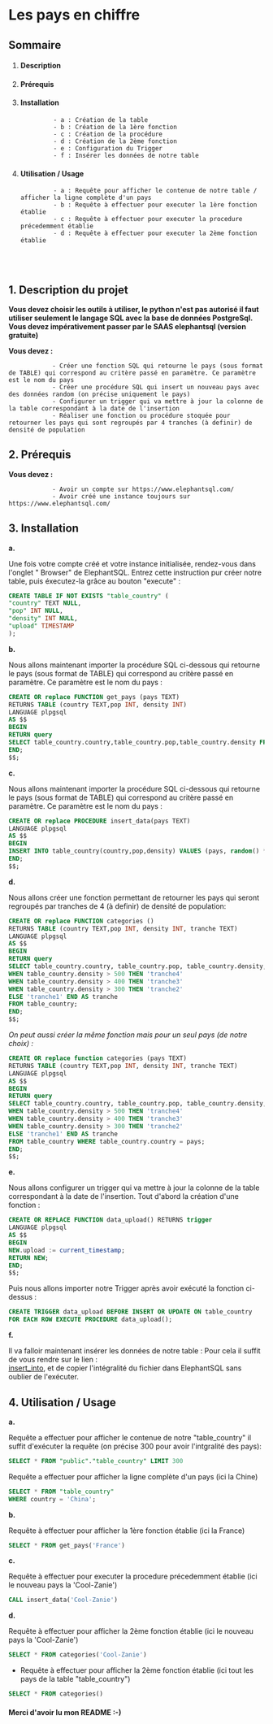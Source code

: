 


 
# Les pays en chiffre<br/>


## Sommaire

1. #### Description
2. #### Prérequis
3. #### Installation

                - a : Création de la table
                - b : Création de la 1ère fonction
                - c : Création de la procédure 
                - d : Création de la 2ème fonction
                - e : Configuration du Trigger
                - f : Insérer les données de notre table


4. #### Utilisation / Usage

                - a : Requête pour afficher le contenue de notre table / afficher la ligne complète d'un pays
                - b : Requête à effectuer pour executer la 1ère fonction établie 
                - c : Requête à effectuer pour executer la procedure précedemment établie
                - d : Requête à effectuer pour executer la 2ème fonction établie
<br/><br/>

**1. Description du projet**
-----------------------------------------------------------------------------------------------------------------------------

**Vous devez choisir les outils à utiliser, le python n'est pas autorisé il faut utiliser seulement le langage SQL avec la base de données PostgreSql. Vous devez impérativement passer par le SAAS elephantsql (version gratuite)**

**Vous devez :**

                - Créer une fonction SQL qui retourne le pays (sous format de TABLE) qui correspond au critère passé en paramètre. Ce paramètre est le nom du pays
                - Créer une procédure SQL qui insert un nouveau pays avec des données random (on précise uniquement le pays)
                - Configurer un trigger qui va mettre à jour la colonne de la table correspondant à la date de l'insertion
                - Réaliser une fonction ou procédure stoquée pour retourner les pays qui sont regroupés par 4 tranches (à definir) de densité de population



**2. Prérequis**
-----------------------------------------------------------------------------------------------------------------------------

**Vous devez :**

                - Avoir un compte sur https://www.elephantsql.com/ 
                - Avoir créé une instance toujours sur https://www.elephantsql.com/
                


**3. Installation**
-----------------------------------------------------------------------------------------------------------------------------

__a.__  
    
Une fois votre compte créé et votre instance initialisée, rendez-vous dans l'onglet " Browser" de ElephantSQL.
Entrez cette instruction pur créer notre table, puis éxecutez-la grâce au bouton "execute" : 

```SQL
CREATE TABLE IF NOT EXISTS "table_country" (
"country" TEXT NULL,
"pop" INT NULL,
"density" INT NULL,
"upload" TIMESTAMP
);
```

__b.__ 

Nous allons maintenant importer la procédure SQL ci-dessous qui retourne le pays (sous format de TABLE) 
qui correspond au critère passé en paramètre. Ce paramètre est le nom du pays : 

```SQL
CREATE OR replace FUNCTION get_pays (pays TEXT) 
RETURNS TABLE (country TEXT,pop INT, density INT)
LANGUAGE plpgsql
AS $$
BEGIN
RETURN query 
SELECT table_country.country,table_country.pop,table_country.density FROM table_country WHERE table_country.country = pays;
END;
$$;
```  

__c.__

Nous allons maintenant importer la procédure SQL ci-dessous qui retourne le pays (sous format de TABLE) 
qui correspond au critère passé en paramètre. Ce paramètre est le nom du pays :

```SQL
CREATE OR replace PROCEDURE insert_data(pays TEXT)
LANGUAGE plpgsql
AS $$
BEGIN
INSERT INTO table_country(country,pop,density) VALUES (pays, random() * 10000, random() * 10000);
END;
$$;
```


__d.__

Nous allons créer une fonction permettant de retourner les pays qui seront regroupés par tranches de 4 (à definir)
de densité de population:

```SQL
CREATE OR replace FUNCTION categories () 
RETURNS TABLE (country TEXT,pop INT, density INT, tranche TEXT)
LANGUAGE plpgsql
AS $$
BEGIN
RETURN query 
SELECT table_country.country, table_country.pop, table_country.density, CASE
WHEN table_country.density > 500 THEN 'tranche4'
WHEN table_country.density > 400 THEN 'tranche3'
WHEN table_country.density > 300 THEN 'tranche2'
ELSE 'tranche1' END AS tranche
FROM table_country;
END;
$$;
```
*On peut aussi créer la même fonction mais pour un seul pays (de notre choix) :*

```SQL
CREATE OR replace function categories (pays TEXT) 
RETURNS TABLE (country TEXT,pop INT, density INT, tranche TEXT)
LANGUAGE plpgsql
AS $$
BEGIN
RETURN query 
SELECT table_country.country, table_country.pop, table_country.density, CASE
WHEN table_country.density > 500 THEN 'tranche4'
WHEN table_country.density > 400 THEN 'tranche3'
WHEN table_country.density > 300 THEN 'tranche2'
ELSE 'tranche1' END AS tranche
FROM table_country WHERE table_country.country = pays;
END;
$$;
```
__e.__

Nous allons configurer un trigger qui va mettre à jour la colonne de la table correspondant à la 
date de l'insertion.
Tout d'abord la création d'une fonction :

```SQL
CREATE OR REPLACE FUNCTION data_upload() RETURNS trigger
LANGUAGE plpgsql
AS $$
BEGIN
NEW.upload := current_timestamp;
RETURN NEW;
END;
$$;
```
Puis nous allons importer notre Trigger après avoir exécuté la fonction ci-dessus :

```SQL
CREATE TRIGGER data_upload BEFORE INSERT OR UPDATE ON table_country      
FOR EACH ROW EXECUTE PROCEDURE data_upload();
```

__f.__

Il va falloir maintenant insérer les données de notre table :
Pour cela il suffit de vous rendre sur le lien : <br/>
[insert_into](https://github.com/TOMCASS/P3_pays/blob/master/creation_table/insert_into.sql), et de copier l'intégralité du fichier dans ElephantSQL sans oublier de l'exécuter.



**4. Utilisation / Usage** 
-----------------------------------------------------------------------------------------------------------------------------

__a.__

Requête a effectuer pour afficher le contenue de notre "table_country" il suffit d'exécuter la requête (on précise 300 pour avoir l'intgralité des pays):

```SQL
SELECT * FROM "public"."table_country" LIMIT 300
```

Requête a effectuer pour afficher la ligne complète d'un pays (ici la Chine)

```SQL
SELECT * FROM "table_country"
WHERE country = 'China';
```

__b.__

Requête à effectuer pour afficher la 1ère fonction établie (ici la France)

```SQL
SELECT * FROM get_pays('France')
```

__c.__

Requête à effectuer pour executer la procedure précedemment établie (ici le nouveau pays la 'Cool-Zanie')

```SQL
CALL insert_data('Cool-Zanie')
```

__d.__

Requête à effectuer pour afficher la 2ème fonction établie (ici le nouveau pays la 'Cool-Zanie')

```SQL
SELECT * FROM categories('Cool-Zanie')
```

* Requête à effectuer pour afficher la 2ème fonction établie (ici tout les pays de la table "table_country")

```SQL
SELECT * FROM categories()
```

#### Merci d'avoir lu mon README :-)




